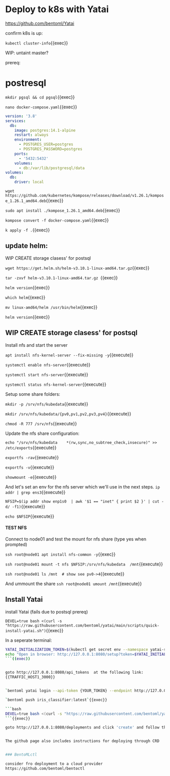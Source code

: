 # Deploy to k8s with Yatai


https://github.com/bentoml/Yatai



confirm k8s is up:

`kubectl cluster-info`{{exec}}

WIP: untaint master?


prereq:


# postresql

`mkdir pgsql && cd pgsql`{{exec}}

`nano docker-compose.yaml`{{exec}}

```yaml
version: '3.8'
services:
  db:
    image: postgres:14.1-alpine
    restart: always
    environment:
      - POSTGRES_USER=postgres
      - POSTGRES_PASSWORD=postgres
    ports:
      - '5432:5432'
    volumes: 
      - db:/var/lib/postgresql/data
volumes:
  db:
    driver: local
```

`wget https://github.com/kubernetes/kompose/releases/download/v1.26.1/kompose_1.26.1_amd64.deb`{{exec}}


`sudo apt install ./kompose_1.26.1_amd64.deb`{{exec}}

`kompose convert -f docker-compose.yaml`{{exec}}

`k apply -f .`{{exec}}



## update helm:

WIP CREATE storage clasess' for postsql


`wget https://get.helm.sh/helm-v3.10.1-linux-amd64.tar.gz`{{exec}}

`tar -zxvf helm-v3.10.1-linux-amd64.tar.gz `{{exec}}

`helm version`{{exec}}


`which helm`{{exec}}

`mv linux-amd64/helm /usr/bin/helm`{{exec}}

`helm version`{{exec}}



## WIP CREATE storage clasess' for postsql

Install nfs and start the server

`apt install nfs-kernel-server --fix-missing -y`{{execute}}

`systemctl enable nfs-server`{{execute}}

`systemctl start nfs-server`{{execute}}

`systemctl status nfs-kernel-server`{{execute}} 


Setup some share folders:

`mkdir -p /srv/nfs/kubedata`{{execute}}

`mkdir /srv/nfs/kubedata/{pv0,pv1,pv2,pv3,pv4}`{{execute}}

`chmod -R 777 /srv/nfs`{{execute}}

Update the nfs share configuration:

`echo "/srv/nfs/kubedata    *(rw,sync,no_subtree_check,insecure)" >> /etc/exports`{{execute}}


`exportfs -rav`{{execute}}

`exportfs -v`{{execute}}

`showmount -e`{{execute}}


And let's set an env for the nfs server which we'll use in the next steps.
`ip addr | grep ens3`{{execute}}

`NFSIP=$(ip addr show enp1s0  | awk '$1 == "inet" { print $2 }' | cut -d/ -f1)`{{execute}}

`echo $NFSIP`{{execute}}

#### TEST NFS 
Connect to node01 and test the mount for nfs share (type yes when prompted)

`ssh root@node01 apt install nfs-common -y`{{exec}}

`ssh root@node01 mount -t nfs $NFSIP:/srv/nfs/kubedata  /mnt`{{execute}}

`ssh root@node01 ls /mnt  # show see pv0->4`{{execute}}

And ummount the share
`ssh root@node01 umount /mnt`{{execute}}

## Install Yatai

install Yatai (fails due to postsql prereq)

`DEVEL=true bash <(curl -s "https://raw.githubusercontent.com/bentoml/yatai/main/scripts/quick-install-yatai.sh")`{{exec}}







In a seperate terminal:

```bash
YATAI_INITIALIZATION_TOKEN=$(kubectl get secret env --namespace yatai-system -o jsonpath="{.data.YATAI_INITIALIZATION_TOKEN}" | base64 --decode)
echo "Open in browser: http://127.0.0.1:8080/setup?token=$YATAI_INITIALIZATION_TOKEN"
```((exec))


goto http://127.0.0.1:8080/api_tokens  at the following link:
{{TRAFFIC_HOST1_3000}}


`bentoml yatai login --api-token {YOUR_TOKEN} --endpoint http://127.0.0.1:8080`{{exec}}

`bentoml push iris_classifier:latest`{{exec}}

```bash
DEVEL=true bash <(curl -s "https://raw.githubusercontent.com/bentoml/yatai-deployment/main/scripts/quick-install-yatai-deployment.sh")
```{{exec}}

goto http://127.0.0.1:8080/deployments and click 'create' and follow the instructions


The github page also includes instructions for deploying through CRD


### BentoMLctl

consider fro deployment to a cloud provider
https://github.com/bentoml/bentoctl